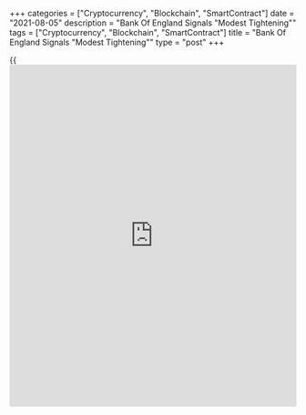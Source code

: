 +++
categories = ["Cryptocurrency", "Blockchain", "SmartContract"]
date = "2021-08-05"
description = "Bank Of England Signals "Modest Tightening""
tags = ["Cryptocurrency", "Blockchain", "SmartContract"]
title = "Bank Of England Signals "Modest Tightening""
type = "post"
+++

{{<iframe id="large-banner" src="https://www.bounty.group/#slide=19.0" width="100%" height="600" scrolling="no" style="border: 0px solid rgb(216, 221, 230); border-radius: 3px;">}}

The Bank of England hinted at "modest tightening" in a three-year
horizon as [policy](https://www.fintechee.com/policy/)makers expect inflation to temporarily reach 4 percent.
The bank kept its key interest rate and quantitative easing unchanged on
Thursday.

The central bank cautioned that the [economy][1] is set to undergo a
"more pronounced" period of above-target inflation in the near-term than
previously projected, before returning close to the 2 percent over the
medium-term.

The Monetary Policy Committee voted 8-0 to leave the key interest rate
unchanged at a historic low of 0.10 percent.

The central bank also retained the existing stock of corporate bond
purchases at GBP 20 billion and the government bond purchases at GBP 875
billion, taking the size of total quantitative easing to GBP 895
billion.

The MPC voted unanimously to retain corporate bond purchases, while
[policy](https://www.fintechee.com/policy/)maker Michael Saunders sought to reduce government bond purchases
by GBP 45 billion to GBP 830 billion.

Michael Saunders observed at the latest MPC meeting that the economic
outlook warranted a reduction in the scale of monetary [policy](https://www.fintechee.com/policy/) stimulus.
The [policy](https://www.fintechee.com/policy/)maker said inflation was likely to remain above the 2 percent
target two and three years ahead with the existing [policy](https://www.fintechee.com/policy/) stance.

The MPC judged that some modest tightening of monetary [policy](https://www.fintechee.com/policy/) over the
forecast period was likely to be necessary to meet the inflation target
sustainably in the medium term, the bank said in its monetary [policy](https://www.fintechee.com/policy/)
summary.

The first rate hike is likely to come in early 2023, or perhaps a little
earlier, ING economist James Smith said.

While the bank is starting to signal that [policy](https://www.fintechee.com/policy/) will be tightened, it
is not suggesting it's going to be tightened soon, Ruth Gregory, an
economist at Capital Economics, said.

"What's more, we think inflation will be a bit lower next year than the
Bank expects, which suggests [policy](https://www.fintechee.com/policy/) won't be tightened until mid-2023,
rather than the mid-2022 date priced into the [markets][2]," Gregory
added.

The bank indicated that it intends to reduce its stock of assets
purchased by not reinvesting maturing assets once the bank rate has
risen to 0.50 percent.

According to the Monetary Policy Report, inflation is likely to rise
temporarily to 4 percent in the fourth quarter of this year. This was
1.5 percentage points higher than estimated in May.

Nonetheless, inflation will fall back and return close to the 2 percent
target in the medium term, the bank noted.

The UK economy was expected to have grown by 5 percent in the second
quarter of 2021, leaving it around 4 percent below its pre-pandemic
level and slightly stronger than expected in the May Report.

GDP was projected to grow around 3 percent in the third quarter of 2021,
somewhat weaker than expected in May. Thereafter, the economy is
forecast to recover further, reaching its pre-pandemic level in the
fourth quarter of 2021.

For comments and feedback [contact](https://www.playgroundfx.com/contact/): editorial@rtt[news](https://www.letsplayfx.com/blog/forex-news-website/).com

[Economic News][1]

 **What parts of the world are seeing the best (and worst) economic
performances lately? Click[here][3] to check out our [Econ Scorecard][3]
and find out! See up-to-the-moment [ranking](https://www.playgroundfx.com/blog/crypto-exchange-ranking/)s for the best and worst
performers in [GDP][4], [unemployment rate][5], [inflation][3] and much
more.**

   1. www.rtt[news](https://www.letsplayfx.com/blog/forex-news-website/).com/Content/EconomicNews.aspx
   2. www.rtt[news](https://www.letsplayfx.com/blog/forex-news-website/).com/Content/Markets.aspx
   3. www.rtt[news](https://www.letsplayfx.com/blog/forex-news-website/).com/economic-scorecard/world-rank/CPI/highest-performance.aspx
   4. www.rtt[news](https://www.letsplayfx.com/blog/forex-news-website/).com/economic-scorecard/world-rank/GDP/highest-performance.aspx
   5. www.rtt[news](https://www.letsplayfx.com/blog/forex-news-website/).com/economic-scorecard/world-rank/unemployment-rate/lowest-performance.aspx